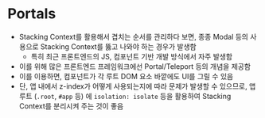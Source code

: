 # Portals

- Stacking Context를 활용해서 겹치는 순서를 관리하다 보면, 종종 Modal 등의 사용으로 Stacking Context를 뚫고 나와야 하는 경우가 발생함
  - 특히 최근 프론트엔드의 JS, 컴포넌트 기반 개발 방식에서 자주 발생함
- 이를 위해 많은 프론트엔드 프레임워크에선 Portal/Teleport 등의 개념을 제공함
- 이를 이용하면, 컴포넌트가 각 루트 DOM 요소 바깥에도 UI를 그릴 수 있음
- 단, 앱 내에서 z-index가 어떻게 사용되는지에 따라 문제가 발생할 수 있으므로, 앱 루트 (`.root`, `#app` 등) 에 `isolation: isolate` 등을 활용하여 Stacking Context를 분리시켜 주는 것이 좋음
